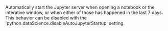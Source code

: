 Automatically start the Jupyter server when opening a notebook or the interative window, or when either of those has happened in the last 7 days. This behavior can be disabled with the 'python.dataScience.disableAutoJupyterStartup' setting.